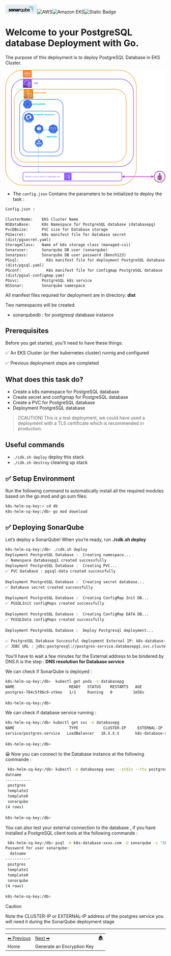  ![SonarQube](../images/sonar.png)![AWS](https://img.shields.io/badge/AWS-%23FF9900.svg?style=for-the-badge&logo=amazon-aws&logoColor=white)![Amazon EKS](https://img.shields.io/static/v1?style=for-the-badge&message=Amazon+EKS&color=222222&logo=Amazon+ECS&logoColor=FF9900&label=)![Static Badge](https://img.shields.io/badge/Go-v1.21-blue:)


# Welcome to your PostgreSQL database Deployment with Go.

The purpose of this deployment is to deploy PostgreSQL Database in EKS Cluster.

![Flow pods](images/pgsqldeploy.png)


* The `config.json` Contains the parameters to be initialized to deploy the task :
```
Config.json :

ClusterName:    EKS Cluster Name
NSDataBase:     K8s Namespace for PostgreSQL database (databasepg)
PvcDBsize:      PVC size for Database storage
PGSecret:       K8s manifest file for database secret (dist/pgsecret.yaml)
StorageClass:   Name of k8s storage class (managed-csi)
Sonaruser:      Sonarqube DB user (sonarqube)
Sonarpass:      Sonarqube DB user password (Bench123)
PGsql:		      K8s manifest file for deployment PostgreSQL database (dist/pgsql.yaml)
PGconf:      	  K8s manifest file for Configmap PostgreSQL database (dist/pgsal-configmap.yam)
PGsvc:          PostgreSQL k8s service
NSSonar:        Sonarqube namespace
```    


All manifest files required for deployment are in directory: **dist**

Two namespaces will be created:
- sonarqubedb : for postgresql database instance


## Prerequisites

Before you get started, you’ll need to have these things:

✅ An EKS Cluster (or ther kubernetes cluster) runnig and configured

✅ Previous deployment steps are completed

## What does this task do?

- Create a k8s namespace for PostgreSQL database
- Create secret and configmap for PostgreSQL database
- Create a PVC for PostgreSQL database
- Deployment PostgreSQL database

> [!CAUTION] This is a test deployment, we could have used a deployment with a TLS certificate which is recommended in production.

## Useful commands

 * `./cdk.sh deploy`      deploy this stack 
 * `./cdk.sh destroy`     cleaning up stack


## ✅ Setup Environment

Run the following command to automatically install all the required modules based on the go.mod and go.sum files:

```bash
k8s-helm-sq-key:> cd db
k8s-helm-sq-key:/db> go mod download
``` 

## ✅ Deploying SonarQube

Let’s deploy a SonarQube! When you’re ready, run **./cdk.sh deploy**

```bash
k8s-helm-sq-key:/db> ./cdk.sh deploy
Deployment PostgreSQL Database :  Creating namespace... 
✅ Namespace databasepg1 created successfully
Deployment PostgreSQL Database :  Creating PVC... 
✅ PVC Database : pgsql-data created successfully

Deployment PostgreSQL Database :  Creating secret database... 
✅ Database secret created successfully

Deployment PostgreSQL Database :  Creating ConfigMap Init DB... 
✅ PGSQLInit configMaps created successfully

Deployment PostgreSQL Database :  Creating ConfigMap DATA DB... 
✅ PGSQLData configMaps created successfully

Deployment PostgreSQL Database :  Deploy Postgresql deployment... 

✅ PostgreSQL Database Successful deployment External IP: k8s-database-postgres-20070ddde0-8cc1726b907c1328.elb.eu-central-1.amazonaws.com
✅ JDBC URL : jdbc:postgresql://postgres-service.databasepg1.svc.cluster.local:5432/sonarqube?currentSchema=public - IP : 10.100.194.203


``` 

You'll have to wait a few minutes for the External address to be bindered by DNS.It is the step : **DNS resolution for Database service**

We can check if SonarQube is deployed :
```bash 
k8s-helm-sq-key:/db>  kubectl get pods -n databasepg
NAME                        READY   STATUS    RESTARTS   AGE
postgres-784c5f86c9-vtkmx   1/1     Running   0         1m56s

k8s-helm-sq-key:/db>
``` 

We can check if database service running :

```bash 
k8s-helm-sq-key:/db> kubectl get svc -n databasepg
NAME                        TYPE           CLUSTER-IP     EXTERNAL-IP              PORT(S)          AGE
service/postgres-service   LoadBalancer   10.X.X.X       k8s-database-xxxx.com   9000:30621/TCP   3m17s

k8s-helm-sq-key:/db>
```    

       
😀  Now you can connect to the Database instance at the following commande :  

```bash 
 k8s-helm-sq-key:/db> kubectl -n databasepg exec --stdin --tty postgres-784c5f86c9-vtkmx -- /usr/bin/psql -U sonarqube -c "SELECT datname FROM pg_database;"
datname  
-----------
 postgres
 template1
 template0
 sonarqube
(4 rows)

k8s-helm-sq-key:/db>
```   

You can also test your external connection to the database , if you have installed a PostgreSQL client tools at the following commande : 

```bash 
 k8s-helm-sq-key:/db> psql -h k8s-database-xxxx.com -U sonarqube -c "SELECT datname FROM pg_database;"
Password for user sonarqube: 
  datname  
-----------
 postgres
 template1
 template0
 sonarqube
(4 rows)

k8s-helm-sq-key:/db>
```  

> [!CAUTION]
> Note the CLUSTER-IP or  EXTERNAL-IP address of the postgres service you will need it during the SonarQube deployment stage
   
-----
<table>
<tr style="border: 0px transparent">
	<td style="border: 0px transparent"> <a href="../README.md" title="Home">⬅ Previous</a></td><td style="border: 0px transparent"><a href="../key/README.md" title="Generate an Encryption Key">Next ➡</a></td><td style="border: 0px transparent"><a href="../README.md" title="home">🏠</a></td>
</tr>
<tr style="border: 0px transparent">
<td style="border: 0px transparent">Home</td><td style="border: 0px transparent">Generate an Encryption Key</td><td style="border: 0px transparent"></td>
</tr>

</table>
